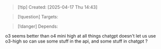 
>[!tip] Created: [2025-04-17 Thu 14:43]

>[!question] Targets: 

>[!danger] Depends: 

o3 seems better than o4 mini high at all things
chatgpt doesn't let us use o3-high
so can use some stuff in the api, and some stuff in chatgpt ?